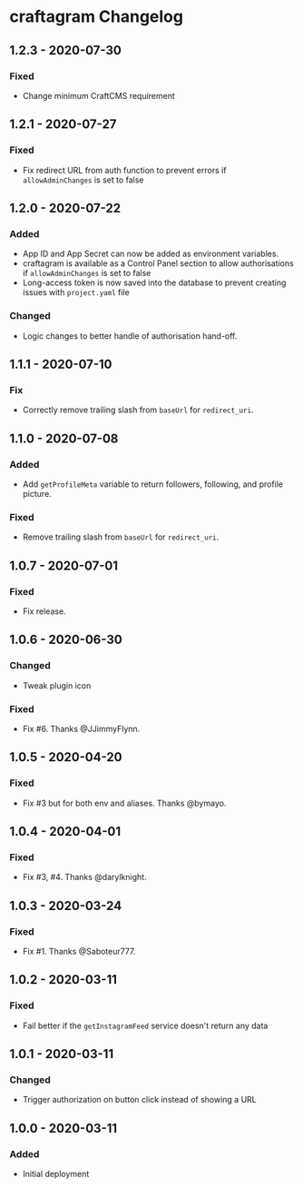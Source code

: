 # craftagram Changelog

## 1.2.3 - 2020-07-30
### Fixed
- Change minimum CraftCMS requirement

## 1.2.1 - 2020-07-27
### Fixed
- Fix redirect URL from auth function to prevent errors if `allowAdminChanges` is set to false

## 1.2.0 - 2020-07-22
### Added
- App ID and App Secret can now be added as environment variables.
- craftagram is available as a Control Panel section to allow authorisations if `allowAdminChanges` is set to false
- Long-access token is now saved into the database to prevent creating issues with `project.yaml` file

### Changed
- Logic changes to better handle of authorisation hand-off.

## 1.1.1 - 2020-07-10
### Fix
- Correctly remove trailing slash from `baseUrl` for `redirect_uri`.

## 1.1.0 - 2020-07-08
### Added
- Add `getProfileMeta` variable to return followers, following, and profile picture.

### Fixed
- Remove trailing slash from `baseUrl` for `redirect_uri`.

## 1.0.7 - 2020-07-01
### Fixed
- Fix release.

## 1.0.6 - 2020-06-30
### Changed
- Tweak plugin icon

### Fixed
- Fix #6. Thanks @JJimmyFlynn.

## 1.0.5 - 2020-04-20
### Fixed
- Fix #3 but for both env and aliases. Thanks @bymayo.

## 1.0.4 - 2020-04-01
### Fixed
- Fix #3, #4. Thanks @darylknight.

## 1.0.3 - 2020-03-24
### Fixed
- Fix #1. Thanks @Saboteur777.

## 1.0.2 - 2020-03-11
### Fixed
- Fail better if the `getInstagramFeed` service doesn't return any data

## 1.0.1 - 2020-03-11
### Changed
- Trigger authorization on button click instead of showing a URL

## 1.0.0 - 2020-03-11
### Added
- Initial deployment
